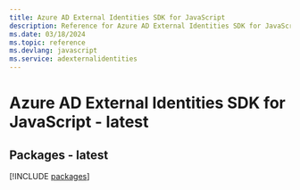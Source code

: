 ```yaml
---
title: Azure AD External Identities SDK for JavaScript
description: Reference for Azure AD External Identities SDK for JavaScript
ms.date: 03/18/2024
ms.topic: reference
ms.devlang: javascript
ms.service: adexternalidentities
---
```

# Azure AD External Identities SDK for JavaScript - latest
## Packages - latest
[!INCLUDE [packages](ad-external-identities-index.md)]